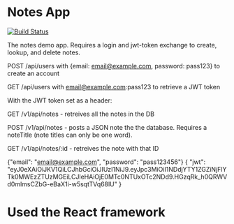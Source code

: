 Notes App
==============================
[![Build Status](https://travis-ci.org/crenwick/sea-b24-notes.svg?branch=master)](https://travis-ci.org/crenwick/sea-b24-notes)

The notes demo app. Requires a login and jwt-token exchange to create, lookup, and delete notes.

POST /api/users with {email: email@example.com, password: pass123} to create an account

GET /api/users with email@example.com:pass123 to retrieve a JWT token

With the JWT token set as a header:

GET /v1/api/notes - retreives all the notes in the DB

POST /v1/api/notes - posts a JSON note the the database. Requires a noteTitle (note titles can only be one word).

GET /v1/api/notes/:id - retreives the note with that ID

{"email": "email@example.com", "password": "pass123456"}
{
    "jwt": "eyJ0eXAiOiJKV1QiLCJhbGciOiJIUzI1NiJ9.eyJpc3MiOiI1NDdjYTY1ZGZiNjFlYTk0MWEzZTUzMGEiLCJleHAiOjE0MTc0NTUxOTc2NDd9.HGzqRk_h0QRWVd0mlmsCZbG-eBaX1i-w5sqtTVq68lU"
}

Used the React framework
==============
